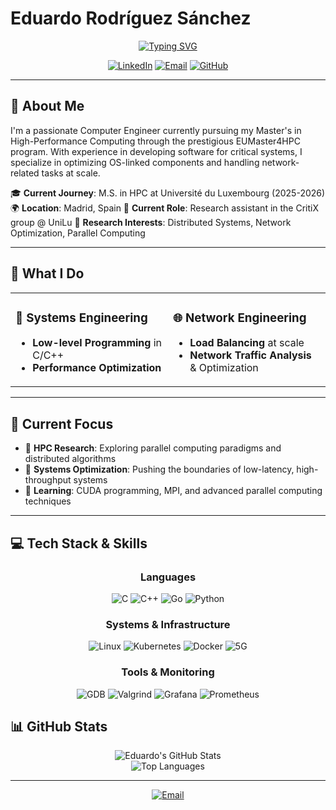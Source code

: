 # Eduardo Rodríguez Sánchez

<div align="center">
  
  [![Typing SVG](https://readme-typing-svg.herokuapp.com?font=Fira+Code&weight=600&size=28&duration=3000&pause=1000&color=2E86AB&center=true&vCenter=true&random=false&width=800&lines=Computer+Engineer+%7C+HPC+Master+Student;Systems+Developer+%7C+Network+Developer)](https://git.io/typing-svg)
  
  <p align="center">
    <a href="https://www.linkedin.com/in/eduardo-rodriguez-sanchez"><img src="https://img.shields.io/badge/LinkedIn-0077B5?style=for-the-badge&logo=linkedin&logoColor=white" alt="LinkedIn"/></a>
    <a href="mailto:edubuntu2002@gmail.com"><img src="https://img.shields.io/badge/Email-D14836?style=for-the-badge&logo=gmail&logoColor=white" alt="Email"/></a>
    <a href="https://github.com/nekronos-gh"><img src="https://img.shields.io/badge/GitHub-100000?style=for-the-badge&logo=github&logoColor=white" alt="GitHub"/></a>
  </p>
</div>

---

## 🚀 About Me

I'm a passionate Computer Engineer currently pursuing my Master's in High-Performance Computing through the prestigious EUMaster4HPC program. With experience in developing software for critical systems, I specialize in optimizing OS-linked components and handling network-related tasks at scale.

🎓 **Current Journey**: M.S. in HPC at Université du Luxembourg (2025-2026)  
🌍 **Location**: Madrid, Spain
💼 **Current Role**: Research assistant in the CritiX group @ UniLu
🔬 **Research Interests**: Distributed Systems, Network Optimization, Parallel Computing

---

## 🎯 What I Do

<table>
<tr>
<td width="50%">

### 🔧 Systems Engineering
- **Low-level Programming** in C/C++
- **Performance Optimization**

</td>
<td width="50%">

### 🌐 Network Engineering
- **Load Balancing** at scale 
- **Network Traffic Analysis** & Optimization

</td>
</tr>
</table>

---

## 🌟 Current Focus

- 🔬 **HPC Research**: Exploring parallel computing paradigms and distributed algorithms
- 🚀 **Systems Optimization**: Pushing the boundaries of low-latency, high-throughput systems
- 📖 **Learning**: CUDA programming, MPI, and advanced parallel computing techniques

---

## 💻 Tech Stack & Skills

<div align="center">

### Languages
![C](https://img.shields.io/badge/C-00599C?style=for-the-badge&logo=c&logoColor=white)
![C++](https://img.shields.io/badge/C++-00599C?style=for-the-badge&logo=c%2B%2B&logoColor=white)
![Go](https://img.shields.io/badge/Go-00ADD8?style=for-the-badge&logo=go&logoColor=white)
![Python](https://img.shields.io/badge/Python-3776AB?style=for-the-badge&logo=python&logoColor=white)

### Systems & Infrastructure
![Linux](https://img.shields.io/badge/Linux-FCC624?style=for-the-badge&logo=linux&logoColor=black)
![Kubernetes](https://img.shields.io/badge/Kubernetes-326CE5?style=for-the-badge&logo=kubernetes&logoColor=white)
![Docker](https://img.shields.io/badge/Docker-2496ED?style=for-the-badge&logo=docker&logoColor=white)
![5G](https://img.shields.io/badge/5G_Networks-FF6B6B?style=for-the-badge&logo=5g&logoColor=white)

### Tools & Monitoring
![GDB](https://img.shields.io/badge/GDB-00599C?style=for-the-badge&logo=gnu&logoColor=white)
![Valgrind](https://img.shields.io/badge/Valgrind-1E90FF?style=for-the-badge&logo=v&logoColor=white)
![Grafana](https://img.shields.io/badge/Grafana-F46800?style=for-the-badge&logo=grafana&logoColor=white)
![Prometheus](https://img.shields.io/badge/Prometheus-E6522C?style=for-the-badge&logo=prometheus&logoColor=white)

</div>

## 📊 GitHub Stats

<div align="center">
  <img src="https://github-readme-stats.vercel.app/api?username=nekronos-gh&show_icons=true&theme=tokyonight" alt="Eduardo's GitHub Stats" />
</div>

<div align="center">
  <img src="https://github-readme-stats.vercel.app/api/top-langs/?username=nekronos-gh&layout=compact&theme=tokyonight" alt="Top Languages" />
</div>

---

<div align="center">
  
[![Email](https://img.shields.io/badge/Drop_me_an_email-D14836?style=for-the-badge&logo=gmail&logoColor=white)](mailto:edubuntu2002@gmail.com)

</div>
